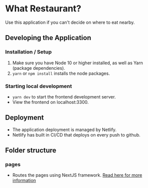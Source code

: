 # What Restaurant?

Use this application if you can't decide on where to eat nearby.

## Developing the Application

### Installation / Setup

1. Make sure you have Node 10 or higher installed, as well as Yarn (package dependencies).
2. `yarn` or `npm install` installs the node packages.

### Starting local development

- `yarn dev` to start the frontend development server.
- View the frontend on localhost:3300.

## Deployment

- The application deployment is managed by Netlify.
- Netlify has built in CI/CD that deploys on every push to github.

## Folder structure

### pages

- Routes the pages using NextJS framework. [Read here for more information](https://nextjs.org/docs/basic-features/pages)
